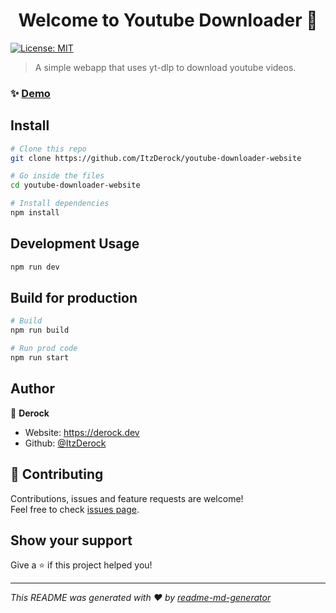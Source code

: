 <h1 align="center">Welcome to Youtube Downloader 👋</h1>
<p>
  <a href="#" target="_blank">
    <img alt="License: MIT" src="https://img.shields.io/badge/License-MIT-yellow.svg" />
  </a>
</p>

> A simple webapp that uses yt-dlp to download youtube videos.

### ✨ [Demo](https://dl.derock.dev)

## Install

```sh
# Clone this repo
git clone https://github.com/ItzDerock/youtube-downloader-website

# Go inside the files
cd youtube-downloader-website

# Install dependencies
npm install
```

## Development Usage

```sh
npm run dev
```

## Build for production
```sh
# Build
npm run build

# Run prod code
npm run start
```

## Author

👤 **Derock**

* Website: https://derock.dev
* Github: [@ItzDerock](https://github.com/ItzDerock)

## 🤝 Contributing

Contributions, issues and feature requests are welcome!<br />Feel free to check [issues page](https://github.com/ItzDerock/youtube-downloader-website/issues). 

## Show your support

Give a ⭐️ if this project helped you!

***
_This README was generated with ❤️ by [readme-md-generator](https://github.com/kefranabg/readme-md-generator)_
